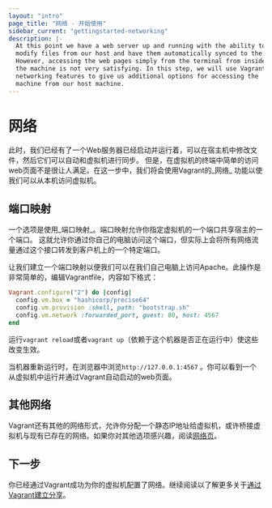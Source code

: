 ```yaml
---
layout: "intro"
page_title: "网络 - 开始使用"
sidebar_current: "gettingstarted-networking"
description: |-
  At this point we have a web server up and running with the ability to
  modify files from our host and have them automatically synced to the guest.
  However, accessing the web pages simply from the terminal from inside
  the machine is not very satisfying. In this step, we will use Vagrant's
  networking features to give us additional options for accessing the
  machine from our host machine.
---
```


# 网络
此时，我们已经有了一个Web服务器已经启动并运行着，可以在宿主机中修改文件，然后它们可以自动和虚拟机进行同步。
但是，在虚拟机的终端中简单的访问web页面不是很让人满足。在这一步中，我们将会使用Vagrant的_网络_ 功能以使我们可以从本机访问虚拟机。

## 端口映射

一个选项是使用_端口映射_。端口映射允许你指定虚拟机的一个端口共享宿主的一个端口。
这就允许你通过你自己的电脑访问这个端口，但实际上会将所有网络流量通过这个接口转发到客户机上的一个特定端口。

让我们建立一个端口映射以便我们可以在我们自己电脑上访问Apache。此操作是非常简单的，编辑Vagrantfile，内容如下格式：

```ruby
Vagrant.configure("2") do |config|
  config.vm.box = "hashicorp/precise64"
  config.vm.provision :shell, path: "bootstrap.sh"
  config.vm.network :forwarded_port, guest: 80, host: 4567
end
```

运行`vagrant reload`或者`vagrant up`（依赖于这个机器是否正在运行中）使这些改变生效。


当机器重新运行时，在浏览器中浏览`http://127.0.0.1:4567` 。你可以看到一个从虚拟机中运行并通过Vagrant自动启动的web页面。

## 其他网络

Vagrant还有其他的网络形式，允许你分配一个静态IP地址给虚拟机，或许桥接虚拟机与现有已存在的网络。如果你对其他选项感兴趣，阅读[网络页](/docs/networking/)。

## 下一步

你已经通过Vagrant成功为你的虚拟机配置了网络。继续阅读以了解更多关于[通过Vagrant建立分享](/intro/getting-started/share.html)。
